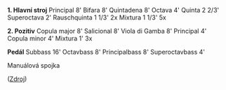 **1. Hlavní stroj**
Principal 8'
Bifara 8'
Quintadena 8'
Octava 4'
Quinta 2 2/3'
Superoctava 2'
Rauschquinta 1 1/3' 2x
Mixtura 1 1/3' 5x

**2. Pozitiv**
Copula major 8'
Salicional 8'
Viola di Gamba 8'
Principal 4'
Copula minor 4'
Mixtura 1' 3x

**Pedál**
Subbass 16'
Octavbass 8'
Principalbass 8'
Superoctavbass 4'

Manuálová spojka

([Zdroj](https://www.loreta.cz/cs/hudba/varhany-kostela-narozeni-pane))
